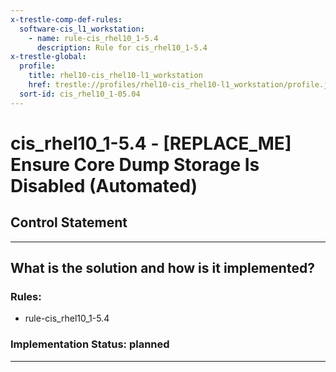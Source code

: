 ```yaml
---
x-trestle-comp-def-rules:
  software-cis_l1_workstation:
    - name: rule-cis_rhel10_1-5.4
      description: Rule for cis_rhel10_1-5.4
x-trestle-global:
  profile:
    title: rhel10-cis_rhel10-l1_workstation
    href: trestle://profiles/rhel10-cis_rhel10-l1_workstation/profile.json
  sort-id: cis_rhel10_1-05.04
---
```


# cis_rhel10_1-5.4 - \[REPLACE_ME\] Ensure Core Dump Storage Is Disabled (Automated)

## Control Statement

______________________________________________________________________

## What is the solution and how is it implemented?

<!-- For implementation status enter one of: implemented, partial, planned, alternative, not-applicable -->

<!-- Note that the list of rules under ### Rules: is read-only and changes will not be captured after assembly to JSON -->

<!-- Add control implementation description here for control: cis_rhel10_1-5.4 -->

### Rules:

  - rule-cis_rhel10_1-5.4

### Implementation Status: planned

______________________________________________________________________
